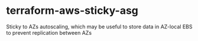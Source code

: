 # terraform-aws-sticky-asg
Sticky to AZs autoscaling, which may be useful to store data in AZ-local EBS to prevent replication between AZs
